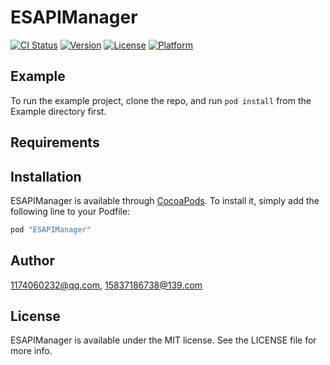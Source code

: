# ESAPIManager

[![CI Status](http://img.shields.io/travis/1174060232@qq.com/ESAPIManager.svg?style=flat)](https://travis-ci.org/1174060232@qq.com/ESAPIManager)
[![Version](https://img.shields.io/cocoapods/v/ESAPIManager.svg?style=flat)](http://cocoapods.org/pods/ESAPIManager)
[![License](https://img.shields.io/cocoapods/l/ESAPIManager.svg?style=flat)](http://cocoapods.org/pods/ESAPIManager)
[![Platform](https://img.shields.io/cocoapods/p/ESAPIManager.svg?style=flat)](http://cocoapods.org/pods/ESAPIManager)

## Example

To run the example project, clone the repo, and run `pod install` from the Example directory first.

## Requirements

## Installation

ESAPIManager is available through [CocoaPods](http://cocoapods.org). To install
it, simply add the following line to your Podfile:

```ruby
pod "ESAPIManager"
```

## Author

1174060232@qq.com, 15837186738@139.com

## License

ESAPIManager is available under the MIT license. See the LICENSE file for more info.
